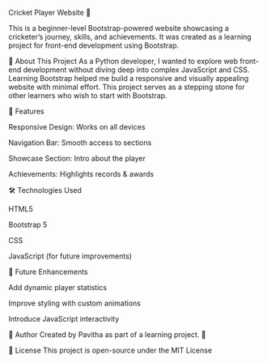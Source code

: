 Cricket Player Website 🏏

This is a beginner-level Bootstrap-powered website showcasing a cricketer’s journey, skills, and achievements. It was created as a learning project for front-end development using Bootstrap.

🚀 About This Project
As a Python developer, I wanted to explore web front-end development without diving deep into complex JavaScript and CSS. Learning Bootstrap helped me build a responsive and visually appealing website with minimal effort. This project serves as a stepping stone for other learners who wish to start with Bootstrap.

🔧 Features

Responsive Design: Works on all devices

Navigation Bar: Smooth access to sections

Showcase Section: Intro about the player

Achievements: Highlights records & awards

🛠 Technologies Used

HTML5

Bootstrap 5

CSS

JavaScript (for future improvements)

🎯 Future Enhancements

Add dynamic player statistics

Improve styling with custom animations

Introduce JavaScript interactivity

👤 Author
Created by Pavitha as part of a learning project. 🚀

📜 License
This project is open-source under the MIT License

